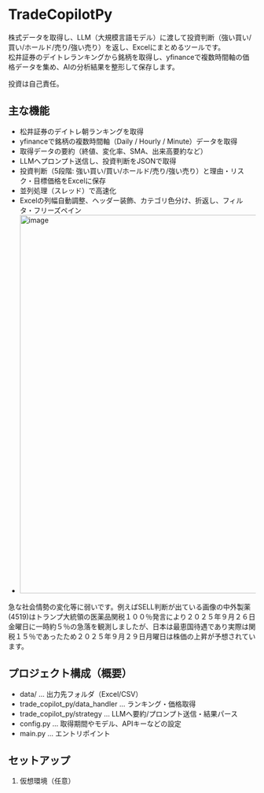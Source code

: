 # TradeCopilotPy

株式データを取得し、LLM（大規模言語モデル）に渡して投資判断（強い買い/買い/ホールド/売り/強い売り）を返し、Excelにまとめるツールです。  
松井証券のデイトレランキングから銘柄を取得し、yfinanceで複数時間軸の価格データを集め、AIの分析結果を整形して保存します。

投資は自己責任。

## 主な機能

- 松井証券のデイトレ朝ランキングを取得
- yfinanceで銘柄の複数時間軸（Daily / Hourly / Minute）データを取得
- 取得データの要約（終値、変化率、SMA、出来高要約など）
- LLMへプロンプト送信し、投資判断をJSONで取得
- 投資判断（5段階: 強い買い/買い/ホールド/売り/強い売り）と理由・リスク・目標価格をExcelに保存
- 並列処理（スレッド）で高速化
- Excelの列幅自動調整、ヘッダー装飾、カテゴリ色分け、折返し、フィルタ・フリーズペイン
- <img width="1627" height="768" alt="image" src="https://github.com/user-attachments/assets/f88ef1e2-36df-4c8f-b05e-207deaec5c6c" />

急な社会情勢の変化等に弱いです。例えばSELL判断が出ている画像の中外製薬(4519)はトランプ大統領の医薬品関税１００％発言により２０２５年９月２６日金曜日に一時約５％の急落を観測しましたが、日本は最恵国待遇であり実際は関税１５％であったため２０２５年９月２９日月曜日は株価の上昇が予想されています。


## プロジェクト構成（概要）

- data/ … 出力先フォルダ（Excel/CSV）
- trade_copilot_py/data_handler … ランキング・価格取得
- trade_copilot_py/strategy … LLMへ要約/プロンプト送信・結果パース
- config.py … 取得期間やモデル、APIキーなどの設定
- main.py … エントリポイント

## セットアップ

1) 仮想環境（任意）
